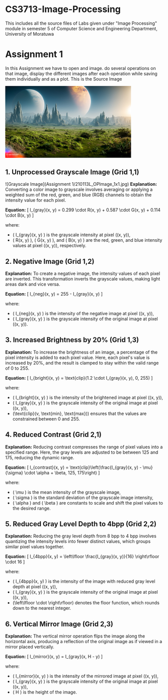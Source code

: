 # CS3713-Image-Processing
This includes all the source files of Labs given under "Image Processing" module in semester 5 of Computer Science and Engineering Department, University of Moratuwa

# Assignment 1
In this Assignment we have to open and image. do several operations on that image, display the different images after each operation while saving them individually and as a plot.
This is the Source Image
<div class="image-container">
  <img src="Assignment 1/210113L_SrcImage.jpg" width="400" alt="Source Image" />
</div>

## 1. Unprocessed Grayscale Image (Grid 1,1)
![Grayscale Image](Assignment 1/210113L_OPImage_1x1.jpg)
**Explanation:** 
Converting a color image to grayscale involves averaging or applying a weighted sum of the red, green, and blue (RGB) channels to obtain the intensity value for each pixel.

**Equation:**
\[ I_{gray}(x, y) = 0.299 \cdot R(x, y) + 0.587 \cdot G(x, y) + 0.114 \cdot B(x, y) \]

where:
- \( I_{gray}(x, y) \) is the grayscale intensity at pixel \((x, y)\),
- \( R(x, y) \), \( G(x, y) \), and \( B(x, y) \) are the red, green, and blue intensity values at pixel \((x, y)\), respectively.

## 2. Negative Image (Grid 1,2)

**Explanation:**
To create a negative image, the intensity values of each pixel are inverted. This transformation inverts the grayscale values, making light areas dark and vice versa.

**Equation:**
\[ I_{neg}(x, y) = 255 - I_{gray}(x, y) \]

where:
- \( I_{neg}(x, y) \) is the intensity of the negative image at pixel \((x, y)\),
- \( I_{gray}(x, y) \) is the grayscale intensity of the original image at pixel \((x, y)\).

## 3. Increased Brightness by 20% (Grid 1,3)

**Explanation:**
To increase the brightness of an image, a percentage of the pixel intensity is added to each pixel value. Here, each pixel's value is increased by 20%, and the result is clamped to stay within the valid range of 0 to 255.

**Equation:**
\[ I_{bright}(x, y) = \text{clip}(1.2 \cdot I_{gray}(x, y), 0, 255) \]

where:
- \( I_{bright}(x, y) \) is the intensity of the brightened image at pixel \((x, y)\),
- \( I_{gray}(x, y) \) is the grayscale intensity of the original image at pixel \((x, y)\),
- \(\text{clip}(v, \text{min}, \text{max})\) ensures that the values are constrained between 0 and 255.

## 4. Reduced Contrast (Grid 2,1)

**Explanation:**
Reducing contrast compresses the range of pixel values into a specified range. Here, the gray levels are adjusted to be between 125 and 175, reducing the dynamic range.

**Equation:**
\[ I_{contrast}(x, y) = \text{clip}\left(\frac{I_{gray}(x, y) - \mu}{\sigma} \cdot \alpha + \beta, 125, 175\right) \]

where:
- \( \mu \) is the mean intensity of the grayscale image,
- \( \sigma \) is the standard deviation of the grayscale image intensity,
- \( \alpha \) and \( \beta \) are constants to scale and shift the pixel values to the desired range.

## 5. Reduced Gray Level Depth to 4bpp (Grid 2,2)

**Explanation:**
Reducing the gray level depth from 8 bpp to 4 bpp involves quantizing the intensity levels into fewer distinct values, which groups similar pixel values together.

**Equation:**
\[ I_{4bpp}(x, y) = \left\lfloor \frac{I_{gray}(x, y)}{16} \right\rfloor \cdot 16 \]

where:
- \( I_{4bpp}(x, y) \) is the intensity of the image with reduced gray level depth at pixel \((x, y)\),
- \( I_{gray}(x, y) \) is the grayscale intensity of the original image at pixel \((x, y)\),
- \(\left\lfloor \cdot \right\rfloor\) denotes the floor function, which rounds down to the nearest integer.

## 6. Vertical Mirror Image (Grid 2,3)

**Explanation:**
The vertical mirror operation flips the image along the horizontal axis, producing a reflection of the original image as if viewed in a mirror placed vertically.

**Equation:**
\[ I_{mirror}(x, y) = I_{gray}(x, H - y) \]

where:
- \( I_{mirror}(x, y) \) is the intensity of the mirrored image at pixel \((x, y)\),
- \( I_{gray}(x, y) \) is the grayscale intensity of the original image at pixel \((x, y)\),
- \( H \) is the height of the image.


